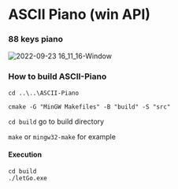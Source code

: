 # ASCII Piano (win API)

### 88 keys piano

![2022-09-23 16_11_16-Window](https://user-images.githubusercontent.com/99725123/191948321-a46228ac-72b9-4283-8a4c-924f3c4acb5d.png)

### How to build ASCII-Piano

`cd ..\..\ASCII-Piano`

`cmake -G "MinGW Makefiles" -B "build" -S "src"`

`cd build` go to build directory

`make` or `mingw32-make` for example

#### Execution
```
cd build
./letGo.exe
```
